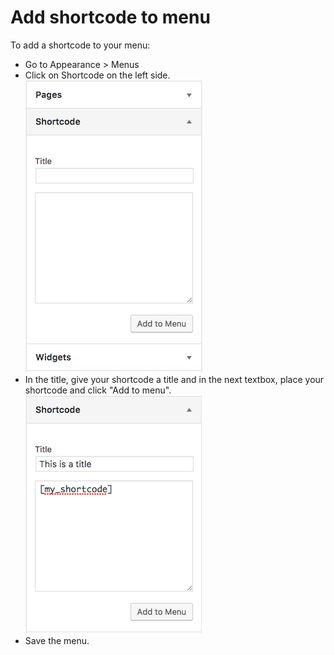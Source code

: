 # Add shortcode to menu

To add a shortcode to your menu:

* Go to Appearance &gt; Menus
* Click on Shortcode on the left side. ![](/assets/iomenu-shortcode.png)
* In the title, give your shortcode a title and in the next textbox, place your shortcode and click "Add to menu".![](/assets/iomenu-shortcode-added.png)
* Save the menu.





